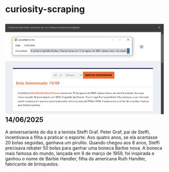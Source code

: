 # curiosity-scraping
![Budget](./execucao.png)
14/06/2025
-
A aniversariante do dia é a tenista Steffi Graf. Peter Graf, pai de Steffi, incentivava a filha a praticar o esporte. Aos quatro anos, se ela acertasse 20 bolas seguidas, ganhava um pirulito. Quando chegou aos 8 anos, Steffi precisava rebater 50 bolas para ganhar uma boneca Barbie nova. A boneca mais famosa do mundo, lançada em 9 de março de 1959, foi inspirada e ganhou o nome de Barbie Handler, filha da americana Ruth Handler, fabricante de brinquedos.
